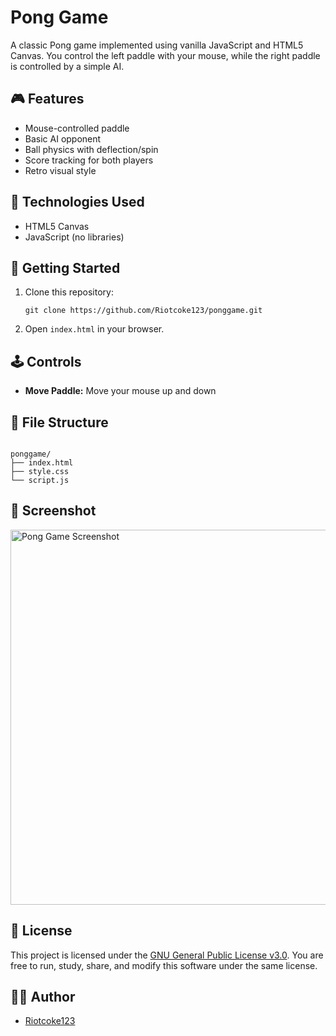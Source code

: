 <h1>Pong Game</h1>

<p>
  A classic Pong game implemented using vanilla JavaScript and HTML5 Canvas. You control the left paddle with your mouse, while the right paddle is controlled by a simple AI.
</p>

<h2>🎮 Features</h2>
<ul>
  <li>Mouse-controlled paddle</li>
  <li>Basic AI opponent</li>
  <li>Ball physics with deflection/spin</li>
  <li>Score tracking for both players</li>
  <li>Retro visual style</li>
</ul>

<h2>🧩 Technologies Used</h2>
<ul>
  <li>HTML5 Canvas</li>
  <li>JavaScript (no libraries)</li>
</ul>

<h2>🚀 Getting Started</h2>
<ol>
  <li>Clone this repository:</li>
  <pre><code>git clone https://github.com/Riotcoke123/ponggame.git</code></pre>
  <li>Open <code>index.html</code> in your browser.</li>
</ol>

<h2>🕹️ Controls</h2>
<ul>
  <li><strong>Move Paddle:</strong> Move your mouse up and down</li>
</ul>

<h2>📂 File Structure</h2>
<pre><code>
ponggame/
├── index.html
├── style.css
└── script.js
</code></pre>

<h2>📸 Screenshot</h2>
<p>
  <img src="https://github.com/Riotcoke123/ponggame/raw/main/screenshot.png" alt="Pong Game Screenshot" width="600">
</p>

<h2>📜 License</h2>
<p>
  This project is licensed under the 
  <a href="https://www.gnu.org/licenses/gpl-3.0.en.html" target="_blank">GNU General Public License v3.0</a>.
  You are free to run, study, share, and modify this software under the same license.
</p>

<h2>👨‍💻 Author</h2>
<ul>
  <li><a href="https://github.com/Riotcoke123">Riotcoke123</a></li>
</ul>
